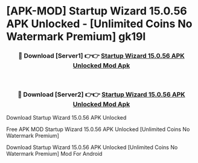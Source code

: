 # [APK-MOD] Startup Wizard 15.0.56 APK Unlocked - [Unlimited Coins No Watermark Premium] gk19l



<div align="center">
<h3>🔴 Download [Server1] 👉👉 <a href="https://momento.my/?title=Startup_Wizard_15.0.56_APK_Unlocked">Startup Wizard 15.0.56 APK Unlocked Mod Apk</a></h3><br>

<h3>🔴 Download [Server2] 👉👉 <a href="https://momento.my/?title=Startup_Wizard_15.0.56_APK_Unlocked">Startup Wizard 15.0.56 APK Unlocked Mod Apk</a></h3>
</div>



Download Startup Wizard 15.0.56 APK Unlocked 

Free APK MOD Startup Wizard 15.0.56 APK Unlocked [Unlimited Coins No Watermark Premium]

Download Startup Wizard 15.0.56 APK Unlocked [Unlimited Coins No Watermark Premium] Mod For Android
